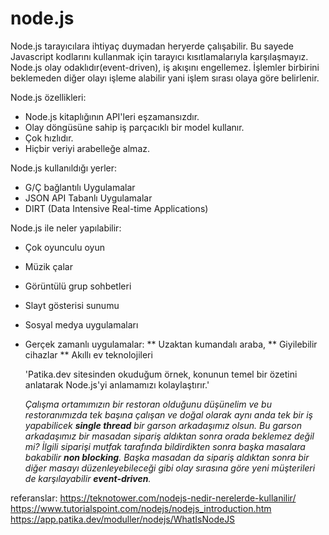 # node.js

Node.js tarayıcılara ihtiyaç duymadan heryerde çalışabilir. Bu sayede Javascript kodlarını kullanmak için tarayıcı kısıtlamalarıyla karşılaşmayız.
Node.js olay odaklıdır(event-driven), iş akışını engellemez. İşlemler birbirini beklemeden diğer olayı işleme alabilir yani işlem sırası olaya göre belirlenir.

Node.js özellikleri:
* Node.js kitaplığının API'leri eşzamansızdır.
* Olay döngüsüne sahip iş parçacıklı bir model kullanır.
* Çok hızlıdır.
* Hiçbir veriyi arabelleğe almaz.

Node.js kullanıldığı yerler:
* G/Ç bağlantılı Uygulamalar
* JSON API Tabanlı Uygulamalar
* DIRT (Data Intensive Real-time Applications)

Node.js ile neler yapılabilir:
* Çok oyunculu oyun
* Müzik çalar
* Görüntülü grup sohbetleri
* Slayt gösterisi sunumu
* Sosyal medya uygulamaları
* Gerçek zamanlı uygulamalar:
  ** Uzaktan kumandalı araba,
  ** Giyilebilir cihazlar
  ** Akıllı ev teknolojileri
  
  'Patika.dev sitesinden okuduğum örnek, konunun temel bir özetini anlatarak Node.js'yi anlamamızı kolaylaştırır.'
  
  _Çalışma ortamımızın bir restoran olduğunu düşünelim ve bu restoranımızda tek başına çalışan ve doğal olarak aynı anda tek bir iş yapabilicek **single thread** bir garson arkadaşımız olsun. Bu garson arkadaşımız bir masadan sipariş aldıktan sonra orada beklemez değil mi? İlgili siparişi mutfak tarafında bildirdikten sonra başka masalara bakabilir **non blocking**. Başka masadan da sipariş aldıktan sonra bir diğer masayı düzenleyebileceği gibi olay sırasına göre yeni müşterileri de karşılayabilir **event-driven**._


referanslar:
https://teknotower.com/nodejs-nedir-nerelerde-kullanilir/
https://www.tutorialspoint.com/nodejs/nodejs_introduction.htm
https://app.patika.dev/moduller/nodejs/WhatIsNodeJS
